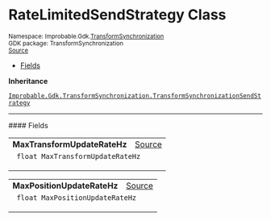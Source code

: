 
# RateLimitedSendStrategy Class
<sup>
Namespace: Improbable.Gdk.<a href="{{urlRoot}}/api/transform-synchronization-index">TransformSynchronization</a><br/>
GDK package: TransformSynchronization<br/>
<a href="https://www.github.com/spatialos/gdk-for-unity/blob/0.2.1/workers/unity/Packages/com.improbable.gdk.transformsynchronization/ScriptableObjects/SendStrategies/RateLimitedSendStrategy.cs/#L7">Source</a>
<style>
a code {
                    padding: 0em 0.25em!important;
}
code {
                    background-color: #ffffff!important;
}
</style>
</sup>
<nav id="pageToc" class="page-toc"><ul><li><a href="#fields">Fields</a>
</ul></nav>



</p>

<b>Inheritance</b>

<code><a href="{{urlRoot}}/api/transform-synchronization/transform-synchronization-send-strategy">Improbable.Gdk.TransformSynchronization.TransformSynchronizationSendStrategy</a></code>






</p>
<hr style="width:100%; border-top-color:#d8d8d8" />
#### Fields


</p>




<table width="100%">
    <tr>
        <td style="border-right:none"><b>MaxTransformUpdateRateHz</b></td>
        <td style="border-left:none; text-align:right"><a href="https://www.github.com/spatialos/gdk-for-unity/blob/0.2.1/workers/unity/Packages/com.improbable.gdk.transformsynchronization/ScriptableObjects/SendStrategies/RateLimitedSendStrategy.cs/#L9">Source</a></td>
    </tr>
    <tr>
        <td colspan="2">
<code> float MaxTransformUpdateRateHz</code></p>


</td>
    </tr>
</table>


<table width="100%">
    <tr>
        <td style="border-right:none"><b>MaxPositionUpdateRateHz</b></td>
        <td style="border-left:none; text-align:right"><a href="https://www.github.com/spatialos/gdk-for-unity/blob/0.2.1/workers/unity/Packages/com.improbable.gdk.transformsynchronization/ScriptableObjects/SendStrategies/RateLimitedSendStrategy.cs/#L10">Source</a></td>
    </tr>
    <tr>
        <td colspan="2">
<code> float MaxPositionUpdateRateHz</code></p>


</td>
    </tr>
</table>










